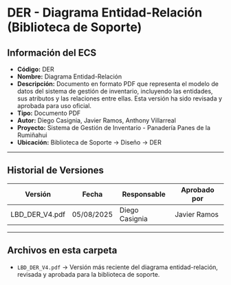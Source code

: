 # DER - Diagrama Entidad-Relación (Biblioteca de Soporte)

## Información del ECS
- **Código:** DER  
- **Nombre:** Diagrama Entidad-Relación  
- **Descripción:** Documento en formato PDF que representa el modelo de datos del sistema de gestión de inventario, incluyendo las entidades, sus atributos y las relaciones entre ellas. Esta versión ha sido revisada y aprobada para uso oficial.  
- **Tipo:** Documento PDF  
- **Autor:** Diego Casignia, Javier Ramos, Anthony Villarreal  
- **Proyecto:** Sistema de Gestión de Inventario - Panadería Panes de la Rumiñahui  
- **Ubicación:** Biblioteca de Soporte → Diseño → DER  

---

## Historial de Versiones

| Versión           | Fecha       | Responsable       | Aprobado por      |
|-------------------|------------|-------------------|-------------------|
| LBD_DER_V4.pdf    | 05/08/2025 | Diego Casignia    | Javier Ramos      |

---

## Archivos en esta carpeta
- `LBD_DER_V4.pdf` → Versión más reciente del diagrama entidad-relación, revisada y aprobada para la biblioteca de soporte.  
